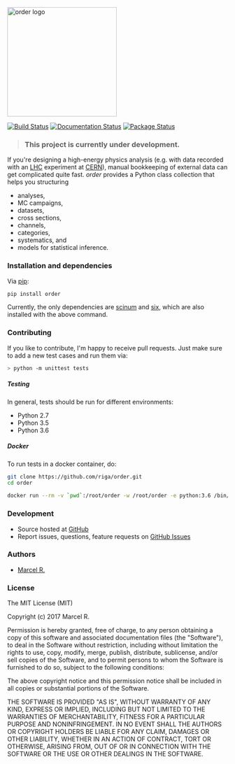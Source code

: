 <img src="https://raw.githubusercontent.com/riga/order/master/logo.png" alt="order logo" width="250"/>

[![Build Status](https://travis-ci.org/riga/order.svg?branch=master)](https://travis-ci.org/riga/order) [![Documentation Status](https://readthedocs.org/projects/python-order/badge/?version=latest)](http://python-order.readthedocs.org/en/latest/?badge=latest) [![Package Status](https://badge.fury.io/py/order.svg)](https://badge.fury.io/py/order)


> ### This project is currently under development.


If you're designing a high-energy physics analysis (e.g. with data recorded with an [LHC](https://home.cern/topics/large-hadron-collider) experiment at [CERN](http://home.cern)), manual bookkeeping of external data can get complicated quite fast. *order* provides a Python class collection that helps you structuring

- analyses,
- MC campaigns,
- datasets,
- cross sections,
- channels,
- categories,
- systematics, and
- models for statistical inference.


### Installation and dependencies

Via [pip](https://pypi.python.org/pypi/order):

```bash
pip install order
```

Currently, the only dependencies are [scinum](https://github.com/riga/scinum) and [six](https://pypi.python.org/pypi/six), which are also installed with the above command.


### Contributing

If you like to contribute, I'm happy to receive pull requests. Just make sure to add a new test cases and run them via:

```bash
> python -m unittest tests
```


##### Testing

In general, tests should be run for different environments:

- Python 2.7
- Python 3.5
- Python 3.6


##### Docker

To run tests in a docker container, do:

```bash
git clone https://github.com/riga/order.git
cd order

docker run --rm -v `pwd`:/root/order -w /root/order -e python:3.6 /bin/bash -c "pip install -r requirements.txt; python -m unittest tests"
```


### Development

- Source hosted at [GitHub](https://github.com/riga/order)
- Report issues, questions, feature requests on [GitHub Issues](https://github.com/riga/order/issues)


### Authors

- [Marcel R.](https://github.com/riga)


### License

The MIT License (MIT)

Copyright (c) 2017 Marcel R.

Permission is hereby granted, free of charge, to any person obtaining a copy
of this software and associated documentation files (the "Software"), to deal
in the Software without restriction, including without limitation the rights
to use, copy, modify, merge, publish, distribute, sublicense, and/or sell
copies of the Software, and to permit persons to whom the Software is
furnished to do so, subject to the following conditions:

The above copyright notice and this permission notice shall be included in all
copies or substantial portions of the Software.

THE SOFTWARE IS PROVIDED "AS IS", WITHOUT WARRANTY OF ANY KIND, EXPRESS OR
IMPLIED, INCLUDING BUT NOT LIMITED TO THE WARRANTIES OF MERCHANTABILITY,
FITNESS FOR A PARTICULAR PURPOSE AND NONINFRINGEMENT. IN NO EVENT SHALL THE
AUTHORS OR COPYRIGHT HOLDERS BE LIABLE FOR ANY CLAIM, DAMAGES OR OTHER
LIABILITY, WHETHER IN AN ACTION OF CONTRACT, TORT OR OTHERWISE, ARISING FROM,
OUT OF OR IN CONNECTION WITH THE SOFTWARE OR THE USE OR OTHER DEALINGS IN THE
SOFTWARE.
